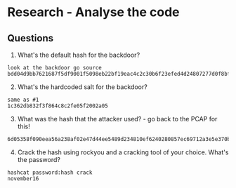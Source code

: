 # Research - Analyse the code

## Questions
1. What's the default hash for the backdoor?
```
look at the backdoor go source
bdd04d9bb7621687f5df9001f5098eb22bf19eac4c2c30b6f23efed4d24807277d0f8bfccb9e77659103d78c56e66d2d7d8391dfc885d0e9b68acd01fc2170e3
```

2. What's the hardcoded salt for the backdoor?
```
same as #1
1c362db832f3f864c8c2fe05f2002a05
```

3. What was the hash that the attacker used? - go back to the PCAP for this!
```
6d05358f090eea56a238af02e47d44ee5489d234810ef6240280857ec69712a3e5e370b8a41899d0196ade16c0d54327c5654019292cbfe0b5e98ad1fec71bed
```

4. Crack the hash using rockyou and a cracking tool of your choice. What's the password?
```
hashcat password:hash crack
november16
```